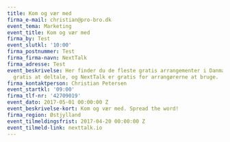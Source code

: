 ```yaml
---
title: Kom og vær med
firma_e-mail: christian@pro-bro.dk
event_tema: Marketing
event_title: Kom og vær med
firma_by: Test
event_slutkl: '10:00'
firma_postnummer: Test
firma_firma-navn: NextTalk
firma_adresse: Test
event_beskrivelse: Her finder du de fleste gratis arrangementer i Danmark. Det er
  gratis at deltale, og NextTalk er gratis for arrangørerne at bruge.
firma_kontaktperson: Christian Petersen
event_startkl: '09:00'
firma_tlf-nr: '42709019'
event_dato: 2017-05-01 00:00:00 Z
event_beskrivelse-kort: Kom og vær med. Spread the word!
firma_region: Østjylland
event_tilmeldingsfrist: 2017-04-20 00:00:00 Z
event_tilmeld-link: nexttalk.io
---
```


